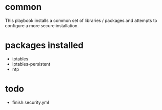 # common

This playbook installs a common set of libraries / packages and attempts to
configure a more secure installation.

# packages installed

 * iptables
 * iptables-persistent
 * ntp

# todo

 * finish security.yml
